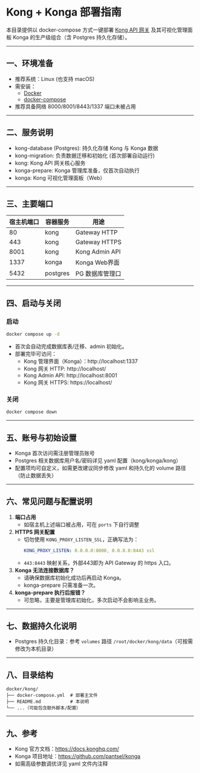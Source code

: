 # Kong + Konga 部署指南

本目录提供以 docker-compose 方式一键部署 [Kong API 网关](https://konghq.com/)
及其可视化管理面板 Konga 的生产级组合（含 Postgres 持久化存储）。

---

## 一、环境准备

- 推荐系统：Linux (也支持 macOS)
- 需安装：
  - [Docker](https://docs.docker.com/get-docker/)
  - [docker-compose](https://docs.docker.com/compose/)
- 推荐具备网络 8000/8001/8443/1337 端口未被占用

---

## 二、服务说明

- kong-database (Postgres): 持久化存储 Kong 与 Konga 数据
- kong-migration: 负责数据迁移和初始化 (首次部署自动运行)
- kong: Kong API 网关核心服务
- konga-prepare: Konga 管理库准备，仅首次自动执行
- konga: Kong 可视化管理面板（Web）

---

## 三、主要端口

| 宿主机端口 | 容器服务 | 用途            |
| ---------- | -------- | --------------- |
| 80         | kong     | Gateway HTTP    |
| 443        | kong     | Gateway HTTPS   |
| 8001       | kong     | Kong Admin API  |
| 1337       | konga    | Konga Web界面   |
| 5432       | postgres | PG 数据库管理口 |

---

## 四、启动与关闭

### 启动

```bash
docker compose up -d
```

- 首次会自动完成数据库表/迁移、admin 初始化。
- 部署完毕可访问：
  - Kong 管理界面（Konga）：http://localhost:1337
  - Kong 网关 HTTP: http://localhost/
  - Kong Admin API: http://localhost:8001
  - Kong 网关 HTTPS: https://localhost/

### 关闭

```bash
docker compose down
```

---

## 五、账号与初始设置

- Konga 首次访问需注册管理员账号
- Postgres 相关数据库用户名/密码详见 yaml 配置（kong/konga/kong）
- 配置项均可自定义，如需更改建议同步修改 yaml 和持久化的 volume 路径（防止数据丢失）

---

## 六、常见问题与配置说明

1. **端口占用**
   - 如宿主机上述端口被占用，可在 `ports` 下自行调整
2. **HTTPS 网关配置**
   - 切勿使用 `KONG_PROXY_LISTEN_SSL`，正确写法为：
     ```yaml
     KONG_PROXY_LISTEN: 0.0.0.0:8000, 0.0.0.0:8443 ssl
     ```
   - `443:8443` 映射关系，外部443即为 API Gateway 的 https 入口。
3. **Konga 无法连接数据库？**
   - 请确保数据库初始化成功后再启动 Konga。
   - konga-prepare 只需准备一次。
4. **konga-prepare 执行后报错？**
   - 可忽略，主要是管理库初始化，多次启动不会影响主业务。

---

## 七、数据持久化说明

- Postgres 持久化目录：参考 `volumes` 路径 `/root/docker/kong/data`（可按需修改为本机目录）

---

## 八、目录结构

```shell
docker/kong/
├── docker-compose.yml  # 部署主文件
├── README.md           # 本说明
└── ...（可能包含额外脚本/配置）
```

---

## 九、参考

- Kong 官方文档：https://docs.konghq.com/
- Konga 项目地址：https://github.com/pantsel/konga
- 如需高级参数调优详见 yaml 文件内注释
